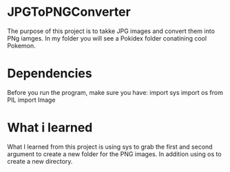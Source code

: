 # JPGToPNGConverter

The purpose of this project is to takke JPG images and convert them into PNg iamges. In my folder you will see a Pokidex folder conatining cool Pokemon. 

# Dependencies
Before you run the program, make sure you have:
import sys
import os
from PIL import Image

# What i learned 
What I learned from this project is using sys to grab the first and second argument to create a new folder for the PNG images. In addition using os to create a new directory. 
